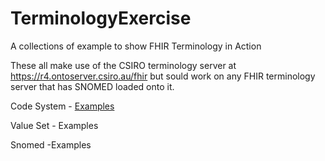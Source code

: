 # TerminologyExercise

A collections of example to show FHIR Terminology in Action

These all make use of the CSIRO terminology server at https://r4.ontoserver.csiro.au/fhir but sould work on any FHIR terminology server that has SNOMED loaded onto it.

Code System - [Examples](..ValueSet.md)

Value Set - Examples

Snomed -Examples
